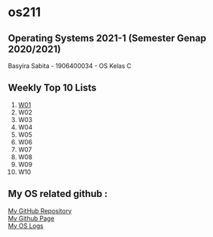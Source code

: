 # os211
Operating Systems 2021-1 (Semester Genap 2020/2021)
--------------------------------------------------
Basyira Sabita - 1906400034 - OS Kelas C 

Weekly Top 10 Lists
--------------------------------------------------
1. [W01](W01/)
2. W02
3. W03
4. W04
5. W05
6. W06
7. W07
8. W08
9. W09
10. W10

My OS related github :
--------------------------------------------------
[My GitHub Repository](https://github.com/basyirasabita/os211)<br>
[My Github Page](https://basyirasabita.github.io/os211/)<br>
[My OS Logs](https://basyirasabita.github.io/os211/TXT/mylog.txt)


